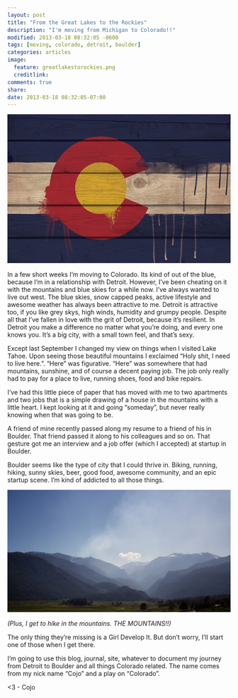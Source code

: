 ```yaml
---
layout: post
title: "From the Great Lakes to the Rockies"
description: "I'm moving from Michigan to Colorado!!"
modified: 2013-03-18 08:32:05 -0600
tags: [moving, colorado, detroit, boulder]
categories: articles
image: 
  feature: greatlakestorockies.png
  creditlink: 
comments: true
share: 
date: 2013-03-18 08:32:05-07:00
---
```

![Colorado Flag](/images/3-18-13-colorado.jpg)

In a few short weeks I’m moving to Colorado. Its kind of out of the blue, because I’m in a relationship with Detroit. However, I’ve been cheating on it with the mountains and blue skies for a while now. I’ve always wanted to live out west. The blue skies, snow capped peaks, active lifestyle and awesome weather has always been attractive to me.  Detroit is attractive too, if you like grey skys, high winds, humidity and grumpy people. Despite all that I’ve fallen in love with the grit of Detroit, because it’s resilient. In Detroit you make a difference no matter what you’re doing, and every one knows you.  It’s a big city, with a small town feel, and that’s sexy. 

Except last September I changed my view on things when I visited Lake Tahoe. Upon seeing those beautiful mountains I exclaimed “Holy shit, I need to live here.”. “Here” was figurative. “Here” was somewhere that had mountains, sunshine, and of course a decent paying job. The job only really had to pay for a place to live, running shoes, food and bike repairs. 

I’ve had this little piece of paper that has moved with me to two apartments and two jobs that is a simple drawing of a house in the mountains with a little heart. I kept looking at it and going “someday”, but never really knowing when that was going to be. 

A friend of mine recently passed along my resume to a friend of his in Boulder. That friend passed it along to his colleagues and so on. That gesture got me an interview and a job offer (which I accepted) at startup in Boulder.  

Boulder seems like the type of city that I could thrive in. Biking, running, hiking, sunny skies, beer, good food, awesome community, and an epic startup scene. I’m kind of addicted to all those things. 

![Rocky Mountain National Park](/images/3-18-13-mountains.jpg)

*(Plus, I get to hike in the mountains. THE MOUNTAINS!!)*

The only thing they’re missing is a Girl Develop It. But don’t worry, I’ll start one of those when I get there.

I’m going to use this blog, journal, site, whatever to document my journey from Detroit to Boulder and all things Colorado related. The name comes from my nick name “Cojo” and a play on “Colorado”. 

<3 - Cojo
